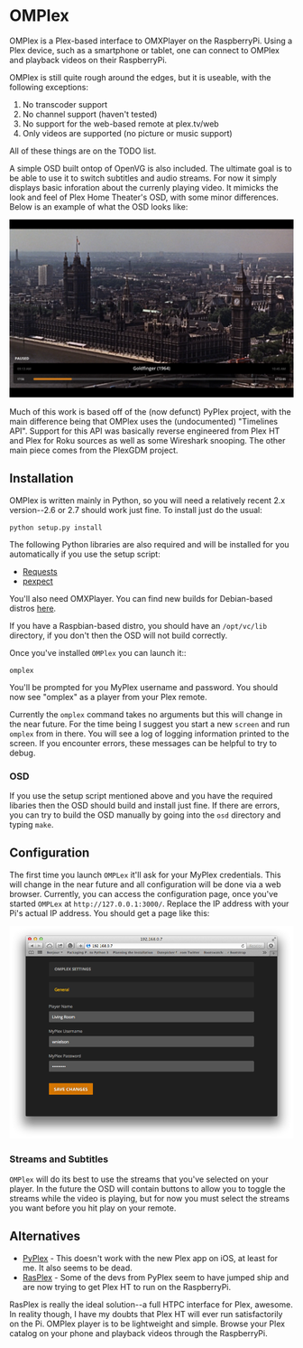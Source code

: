 # OMPlex

OMPlex is a Plex-based interface to OMXPlayer on the RaspberryPi.  Using a Plex
device, such as a smartphone or tablet, one can connect to OMPlex and playback
videos on their RaspberryPi.

OMPlex is still quite rough around the edges, but it is useable, with the
following exceptions:

1. No transcoder support
2. No channel support (haven't tested)
3. No support for the web-based remote at plex.tv/web
4. Only videos are supported (no picture or music support)

All of these things are on the TODO list.

A simple OSD built ontop of OpenVG is also included.  The ultimate goal is to
be able to use it to switch subtitles and audio streams.  For now it simply
displays basic inforation about the currenly playing video.  It mimicks the
look and feel of Plex Home Theater's OSD, with some minor differences.  Below
is an example of what the OSD looks like:

![OSD](https://github.com/wnielson/omplex/raw/master/osd/screenshots/example1.png "OSD Screenshot")

Much of this work is based off of the (now defunct) PyPlex project, with the
main difference being that OMPlex uses the (undocumented) "Timelines API".
Support for this API was basically reverse engineered from Plex HT and Plex
for Roku sources as well as some Wireshark snooping.  The other main piece
comes from the PlexGDM project.

## Installation


OMPlex is written mainly in Python, so you will need a relatively recent
2.x version--2.6 or 2.7 should work just fine.  To install just do the
usual:

    python setup.py install

The following Python libraries are also required and will be installed for
you automatically if you use the setup script:

* [Requests](https://pypi.python.org/pypi/requests/)
* [pexpect](https://pypi.python.org/pypi/pexpect/)

You'll also need OMXPlayer.  You can find new builds for Debian-based distros
[here](http://omxplayer.sconde.net/).

If you have a Raspbian-based distro, you should have an ``/opt/vc/lib``
directory, if you don't then the OSD will not build correctly.

Once you've installed ``OMPlex`` you can launch it::

    omplex

You'll be prompted for you MyPlex username and password.  You should now see
"omplex" as a player from your Plex remote.

Currently the ``omplex`` command takes no arguments but this will change in
the near future.  For the time being I suggest you start a new ``screen`` and
run ``omplex`` from in there.  You will see a log of logging information printed
to the screen.  If you encounter errors, these messages can be helpful to try to
debug.

### OSD

If you use the setup script mentioned above and you have the required libaries
then the OSD should build and install just fine.  If there are errors, you can
try to build the OSD manually by going into the ``osd`` directory and typing
``make``.

## Configuration

The first time you launch ``OMPLex`` it'll ask for your MyPlex credentials.  This will change
in the near future and all configuration will be done via a web browser.  Currently, you can access
the configuration page, once you've started ``OMPLex`` at ``http://127.0.0.1:3000/``.  Replace the
IP address with your Pi's actual IP address.  You should get a page like this:

![Web Config](https://github.com/wnielson/omplex/raw/master/web.png "Web Config")

### Streams and Subtitles

``OMPlex`` will do its best to use the streams that you've selected on your player.  In the future
the OSD will contain buttons to allow you to toggle the streams while the video is playing, but for
now you must select the streams you want before you hit play on your remote.

## Alternatives

* [PyPlex](https://github.com/dalehamel/pyplex) - This doesn't work with the new Plex app on iOS, at least for me.  It also seems to be dead.
* [RasPlex](http://rasplex.com/) - Some of the devs from PyPlex seem to have jumped ship and are now trying to get Plex HT to run on the RaspberryPi.

RasPlex is really the ideal solution--a full HTPC interface for Plex, awesome.
In reality though, I have my doubts that Plex HT will ever run satisfactorily
on the Pi.  OMPlex player is to be lightweight and simple.  Browse your Plex
catalog on your phone and playback videos through the RaspberryPi.

